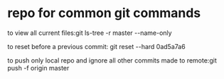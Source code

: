 # repo for common git commands



to view all current files:git ls-tree -r master --name-only

to reset before a previous commit: git reset --hard 0ad5a7a6

to push only local repo and ignore all other commits made to remote:git push -f origin master
